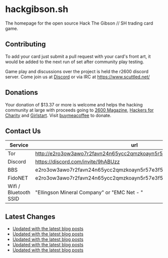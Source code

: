 # hackgibson.sh
The homepage for the open source Hack The Gibson // SH trading card game.


## Contributing

To add your card just submit a pull request with your card's front art, it would be added to the next run of set after community play testing.

Game play and discussions over the project is held the r2600 discord server. Come join us at [Discord](https://discord.com/invite/9hABUzz) or via IRC at https://www.scuttled.net/


## Donations

Your donation of $13.37 or more is welcome and helps the hacking community at large with proceeds going to [2600 Magazine](https://2600.com/), [Hackers for Charity](https://hackersforcharity.org) and [Girlstart](https://girlstart.org).  Visit [buymeacoffee](https://www.buymeacoffee.com/hackgibson.sh) to donate.


## Contact Us

Service | url
-|-
Tor | http://e2ro3ow3awo7r2favn24n65ycc2qmzkoayn5r57e3f56nvjwdcgg32ad.onion
Discord | https://discord.com/invite/9hABUzz
BBS | e2ro3ow3awo7r2favn24n65ycc2qmzkoayn5r57e3f56nvjwdcgg32ad.onion:23
FidoNET | e2ro3ow3awo7r2favn24n65ycc2qmzkoayn5r57e3f56nvjwdcgg32ad.onion:24554
Wifi / Bluetooth SSID | "Ellingson Mineral Company" or "EMC Net - <fidonet address>"

## Latest Changes
<!-- BLOG-POST-LIST:START -->
- [Updated with the latest blog posts](https://github.com/DFW2600/hackgibson.sh/commit/ce3524550809cf2837245003129f8da5c57c62b6)
- [Updated with the latest blog posts](https://github.com/DFW2600/hackgibson.sh/commit/97e938d3ba3f0c8f7fc5558673eeed2f3ff815ea)
- [Updated with the latest blog posts](https://github.com/DFW2600/hackgibson.sh/commit/31343e8041d5f124fcecbeb3c9a707a51e6804b0)
- [Updated with the latest blog posts](https://github.com/DFW2600/hackgibson.sh/commit/666ec6c0e32f6a7e17e1fa61065b69905f66881d)
- [Updated with the latest blog posts](https://github.com/DFW2600/hackgibson.sh/commit/c0e3303639b130242eca91544be19dcf15bdbc23)
<!-- BLOG-POST-LIST:END -->
